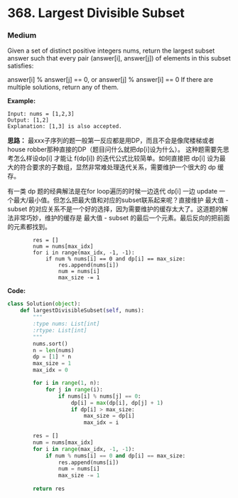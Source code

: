 # 368. Largest Divisible Subset
### Medium

Given a set of distinct positive integers nums, return the largest subset answer such that every pair (answer[i], answer[j]) of elements in this subset satisfies:

answer[i] % answer[j] == 0, or
answer[j] % answer[i] == 0
If there are multiple solutions, return any of them.

**Example:**

```
Input: nums = [1,2,3]
Output: [1,2]
Explanation: [1,3] is also accepted.
```

**思路：**
最xxx子序列的题一般第一反应都是用DP，而且不会是像爬楼梯或者house robber那种直接的DP（题目问什么就把dp[i]设为什么）。
这种题需要先思考怎么样设dp[i] 才能让 f(dp[i]) 的迭代公式比较简单。如何直接把 dp[i] 设为最大的符合要求的子数组，显然非常难处理迭代关系，需要维护一个很大的 dp 缓存。

有一类 dp 题的经典解法是在for loop遍历的时候一边迭代 dp[i] 一边 update 一个最大/最小值。但怎么把最大值和对应的subset联系起来呢？直接维护 最大值 - subset 的对应关系不是一个好的选择，因为需要维护的缓存太大了。这道题的解法非常巧妙，维护的缓存是 最大值 - subset 的最后一个元素。最后反向的把前面的元素都找到。
```
        res = []
        num = nums[max_idx]
        for i in range(max_idx, -1, -1):
            if num % nums[i] == 0 and dp[i] == max_size:
                res.append(nums[i])
                num = nums[i]
                max_size -= 1
``` 

**Code:**
```python
class Solution(object):
    def largestDivisibleSubset(self, nums):
        """
        :type nums: List[int]
        :rtype: List[int]
        """
        nums.sort()
        n = len(nums)
        dp = [1] * n
        max_size = 1
        max_idx = 0

        for i in range(1, n):
            for j in range(i):
                if nums[i] % nums[j] == 0:
                    dp[i] = max(dp[i], dp[j] + 1)
                    if dp[i] > max_size:
                        max_size = dp[i]
                        max_idx = i
        
        res = []
        num = nums[max_idx]
        for i in range(max_idx, -1, -1):
            if num % nums[i] == 0 and dp[i] == max_size:
                res.append(nums[i])
                num = nums[i]
                max_size -= 1
        
        return res
```
